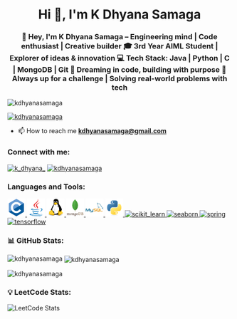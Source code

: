 <h1 align="center">Hi 👋, I'm K Dhyana Samaga</h1>
<h3 align="center">👋 Hey, I'm K Dhyana Samaga – Engineering mind | Code enthusiast | Creative builder 🎓 3rd Year AIML Student | Explorer of ideas & innovation 💻 Tech Stack: Java | Python | C | MongoDB | Git 🚀 Dreaming in code, building with purpose 🎯 Always up for a challenge | Solving real-world problems with tech</h3>

<p align="left"> <img src="https://komarev.com/ghpvc/?username=kdhyanasamaga&label=Profile%20views&color=0e75b6&style=flat" alt="kdhyanasamaga" /> </p>

<p align="left"> <a href="https://github.com/ryo-ma/github-profile-trophy"><img src="https://github-profile-trophy.vercel.app/?username=kdhyanasamaga" alt="kdhyanasamaga" /></a> </p>

- 📫 How to reach me **kdhyanasamaga@gmail.com**

<h3 align="left">Connect with me:</h3>
<p align="left">
<a href="https://instagram.com/k_dhyana_" target="blank"><img align="center" src="https://raw.githubusercontent.com/rahuldkjain/github-profile-readme-generator/master/src/images/icons/Social/instagram.svg" alt="k_dhyana_" height="30" width="40" /></a>
<a href="https://www.leetcode.com/kdhyanasamaga" target="blank"><img align="center" src="https://raw.githubusercontent.com/rahuldkjain/github-profile-readme-generator/master/src/images/icons/Social/leet-code.svg" alt="kdhyanasamaga" height="30" width="40" /></a>
</p>

<h3 align="left">Languages and Tools:</h3>
<p align="left"> 
<a href="https://www.cprogramming.com/" target="_blank" rel="noreferrer"> <img src="https://raw.githubusercontent.com/devicons/devicon/master/icons/c/c-original.svg" alt="c" width="40" height="40"/> </a> 
<a href="https://www.java.com" target="_blank" rel="noreferrer"> <img src="https://raw.githubusercontent.com/devicons/devicon/master/icons/java/java-original.svg" alt="java" width="40" height="40"/> </a> 
<a href="https://www.linux.org/" target="_blank" rel="noreferrer"> <img src="https://raw.githubusercontent.com/devicons/devicon/master/icons/linux/linux-original.svg" alt="linux" width="40" height="40"/> </a> 
<a href="https://www.mongodb.com/" target="_blank" rel="noreferrer"> <img src="https://raw.githubusercontent.com/devicons/devicon/master/icons/mongodb/mongodb-original-wordmark.svg" alt="mongodb" width="40" height="40"/> </a> 
<a href="https://www.mysql.com/" target="_blank" rel="noreferrer"> <img src="https://raw.githubusercontent.com/devicons/devicon/master/icons/mysql/mysql-original-wordmark.svg" alt="mysql" width="40" height="40"/> </a> 
<a href="https://www.python.org" target="_blank" rel="noreferrer"> <img src="https://raw.githubusercontent.com/devicons/devicon/master/icons/python/python-original.svg" alt="python" width="40" height="40"/> </a> 
<a href="https://scikit-learn.org/" target="_blank" rel="noreferrer"> <img src="https://upload.wikimedia.org/wikipedia/commons/0/05/Scikit_learn_logo_small.svg" alt="scikit_learn" width="40" height="40"/> </a> 
<a href="https://seaborn.pydata.org/" target="_blank" rel="noreferrer"> <img src="https://seaborn.pydata.org/_images/logo-mark-lightbg.svg" alt="seaborn" width="40" height="40"/> </a> 
<a href="https://spring.io/" target="_blank" rel="noreferrer"> <img src="https://www.vectorlogo.zone/logos/springio/springio-icon.svg" alt="spring" width="40" height="40"/> </a> 
<a href="https://www.tensorflow.org" target="_blank" rel="noreferrer"> <img src="https://www.vectorlogo.zone/logos/tensorflow/tensorflow-icon.svg" alt="tensorflow" width="40" height="40"/> </a> 
</p>

<h3 align="left">📊 GitHub Stats:</h3>
<p><img align="left" src="https://github-readme-stats.vercel.app/api/top-langs?username=kdhyanasamaga&show_icons=true&locale=en&layout=compact" alt="kdhyanasamaga" /></p>

<p>&nbsp;<img align="center" src="https://github-readme-stats.vercel.app/api?username=kdhyanasamaga&show_icons=true&locale=en" alt="kdhyanasamaga" /></p>

<p><img align="center" src="https://github-readme-streak-stats.herokuapp.com/?user=kdhyanasamaga&" alt="kdhyanasamaga" /></p>

<h3 align="left">💡 LeetCode Stats:</h3>
<p align="left">
  <img src="https://leetcard.jacoblin.cool/kdhyanasamaga?theme=light&font=baloo&ext=activity" alt="LeetCode Stats" />
</p>
